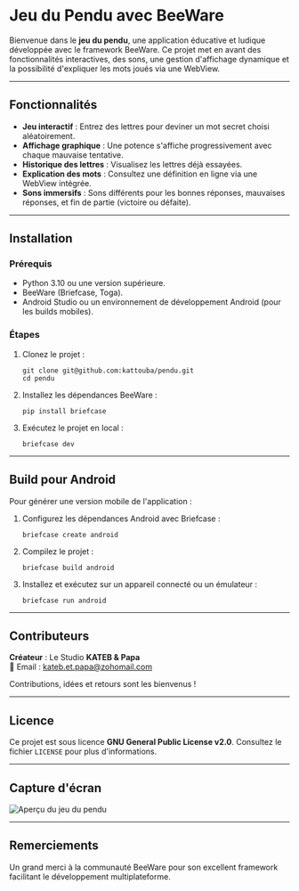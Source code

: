
# Jeu du Pendu avec BeeWare

Bienvenue dans le **jeu du pendu**, une application éducative et ludique développée avec le framework BeeWare. Ce projet met en avant des fonctionnalités interactives, des sons, une gestion d'affichage dynamique et la possibilité d'expliquer les mots joués via une WebView.

---

## Fonctionnalités

- **Jeu interactif** : Entrez des lettres pour deviner un mot secret choisi aléatoirement.
- **Affichage graphique** : Une potence s'affiche progressivement avec chaque mauvaise tentative.
- **Historique des lettres** : Visualisez les lettres déjà essayées.
- **Explication des mots** : Consultez une définition en ligne via une WebView intégrée.
- **Sons immersifs** : Sons différents pour les bonnes réponses, mauvaises réponses, et fin de partie (victoire ou défaite).

---

## Installation

### Prérequis
- Python 3.10 ou une version supérieure.
- BeeWare (Briefcase, Toga).
- Android Studio ou un environnement de développement Android (pour les builds mobiles).

### Étapes
1. Clonez le projet :
   ```
   git clone git@github.com:kattouba/pendu.git
   cd pendu
   ```

2. Installez les dépendances BeeWare :
   ```
   pip install briefcase
   ```

3. Exécutez le projet en local :
   ```
   briefcase dev
   ```

---

## Build pour Android

Pour générer une version mobile de l'application :
1. Configurez les dépendances Android avec Briefcase :
   ```
   briefcase create android
   ```

2. Compilez le projet :
   ```
   briefcase build android
   ```

3. Installez et exécutez sur un appareil connecté ou un émulateur :
   ```
   briefcase run android
   ```

---

## Contributeurs

**Créateur** : Le Studio **KATEB & Papa**  
📧 Email : [kateb.et.papa@zohomail.com](mailto:kateb.et.papa@zohomail.com)  

Contributions, idées et retours sont les bienvenus !

---

## Licence

Ce projet est sous licence **GNU General Public License v2.0**. Consultez le fichier `LICENSE` pour plus d'informations.

---

## Capture d'écran

![Aperçu du jeu du pendu](resources/pendu_etape10.png)

---

## Remerciements

Un grand merci à la communauté BeeWare pour son excellent framework facilitant le développement multiplateforme.
